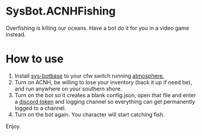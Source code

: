 # SysBot.ACNHFishing

Overfishing is killing our oceans. Have a bot do it for you in a video game instead.

# How to use
1. Install [sys-botbase](https://github.com/olliz0r/sys-botbase/releases) to your cfw switch running [atmosphere.](https://github.com/Atmosphere-NX/Atmosphere/releases/tag/1.1.1)
2. Turn on ACNH, be willing to lose your inventory (back it up if need be), and run anywhere on your southern shore.
3. Turn on the bot so it creates a blank config.json, open that file and enter a [discord token](https://github.com/kwsch/SysBot.NET/wiki/Discord-Integration#setup) and logging channel so everything can get permanently logged to a channel.
4. Turn on the bot again. You character will start catching fish.

Enjoy.
